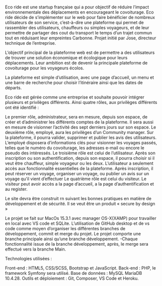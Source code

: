 Eco ride est une startup française qui a pour objectif de réduire l’impact environnementale des déplacements en encourageant le covoiturage. Eco ride décide de s’implémenter sur le web pour faire bénéficier de nombreux utilisateurs de son service, c’est-à-dire une plateforme qui permet de rassembler des utilisateurs, chauffeurs ou simples voyageurs, et de leur permettre de partager des cout du transport le temps d’un trajet commun tout en réduisant leur empreintes Carbonne. Projet initié par Jose, directeur technique de l’entreprise.

L’objectif principal de la plateforme web est de permettre a des utilisateurs de trouver une solution économique et écologique pour leurs déplacements. Leur ambition est de devenir la principale plateforme de covoiturage pour les voyageurs écolos.

La plateforme est simple d’utilisation, avec une page d’accueil, un menu et une barre de recherche pour choisir l’itinéraire ainsi que les dates de départs.

Eco ride est gérée comme une entreprise et souhaite pouvoir intégrer plusieurs et privilèges différents. Ainsi quatre rôles, aux privilèges différents ont été identifié :

Le premier rôle, administrateur, sera en mesure, depuis son espace, de créer et d’administrer les différents comptes de la plateforme. Il sera aussi en mesure de visionner l’activité des sept derniers jours sur son espace.
Le deuxième rôle, employé, aura les privilèges d’un Community manager. Sur la plateforme, il pourra valider, supprimer et publier les avis des utilisateurs. L’employé disposera d’informations clés pour visionner les voyages passés, telles que le numéro du covoiturage, les adresses e-mail ou encore le pseudo des intéressés.
Le troisième rôle est celui de l’utilisateur. Après son inscription ou son authentification, depuis son espace, il pourra choisir si il veut être chauffeur, simple voyageur ou les deux. L’utilisateur a seulement accès aux fonctionnalité essentielles de la plateforme. Après inscription, il peut réserver un voyage, organiser un voyage, ou publier un avis sur un voyage qu’il vient d’effectuer
Le quatrième rôle est celui du visiteur.  Le visiteur peut avoir accès a la page d’accueil, a la page d’authentification et au register.

Le site devra être construit rn suivant les bonnes pratiques en matière de développement et de sécurité. Il se veut être un produit « secure by design »

Le projet se fait sur MacOs 15.3.1 avec manager OS-X(XAMP) pour travailler en local avec VS code et SQLite.
L’utilisation de GitHub desktop et de vs code comme moyen d’organiser les différentes branches de développement, commit et merge du projet.
Le projet comporte une branche principale ainsi qu’une branche développement.
-Chaque fonctionnalité issue de la branche développement, après, le merge sera effectué vers la branche Main.

Technologies utilisées :

Front-end : HTML5, CSS/SCSS, Bootstrap et JavaScript.
Back-end : PHP, le framework Symfony sera utilisé.
Base de données : MySQL MariaDB 10.4.28.
Outils et déploiement : Git, Composer, VS Code et Heroku.



